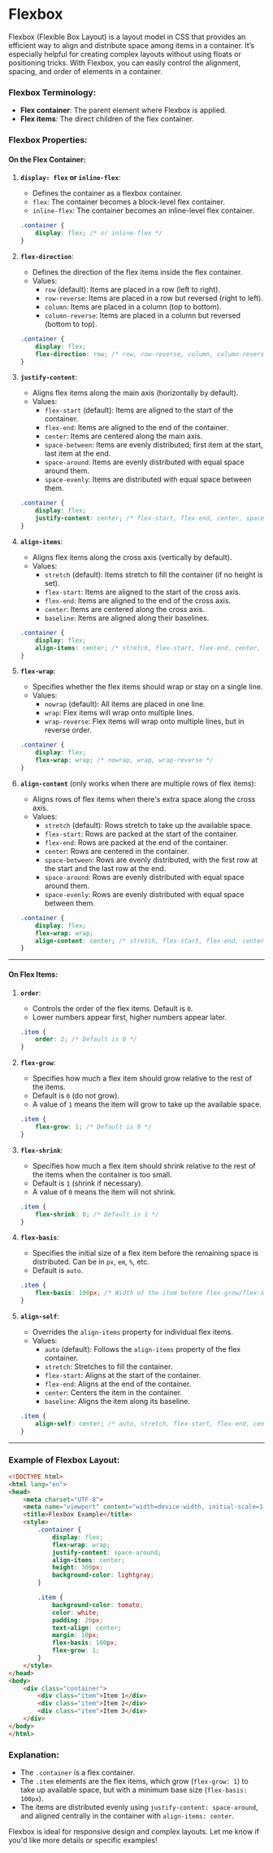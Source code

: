 # Flexbox
Flexbox (Flexible Box Layout) is a layout model in CSS that provides an efficient way to align and distribute space among items in a container. It’s especially helpful for creating complex layouts without using floats or positioning tricks. With Flexbox, you can easily control the alignment, spacing, and order of elements in a container.

### Flexbox Terminology:
- **Flex container**: The parent element where Flexbox is applied.
- **Flex items**: The direct children of the flex container.

### Flexbox Properties:

#### On the Flex Container:
1. **`display: flex` or `inline-flex`**:
   - Defines the container as a flexbox container.
   - `flex`: The container becomes a block-level flex container.
   - `inline-flex`: The container becomes an inline-level flex container.

   ```css
   .container {
       display: flex; /* or inline-flex */
   }
   ```

2. **`flex-direction`**:
   - Defines the direction of the flex items inside the flex container.
   - Values:
     - `row` (default): Items are placed in a row (left to right).
     - `row-reverse`: Items are placed in a row but reversed (right to left).
     - `column`: Items are placed in a column (top to bottom).
     - `column-reverse`: Items are placed in a column but reversed (bottom to top).

   ```css
   .container {
       display: flex;
       flex-direction: row; /* row, row-reverse, column, column-reverse */
   }
   ```

3. **`justify-content`**:
   - Aligns flex items along the main axis (horizontally by default).
   - Values:
     - `flex-start` (default): Items are aligned to the start of the container.
     - `flex-end`: Items are aligned to the end of the container.
     - `center`: Items are centered along the main axis.
     - `space-between`: Items are evenly distributed; first item at the start, last item at the end.
     - `space-around`: Items are evenly distributed with equal space around them.
     - `space-evenly`: Items are distributed with equal space between them.

   ```css
   .container {
       display: flex;
       justify-content: center; /* flex-start, flex-end, center, space-between, space-around, space-evenly */
   }
   ```

4. **`align-items`**:
   - Aligns flex items along the cross axis (vertically by default).
   - Values:
     - `stretch` (default): Items stretch to fill the container (if no height is set).
     - `flex-start`: Items are aligned to the start of the cross axis.
     - `flex-end`: Items are aligned to the end of the cross axis.
     - `center`: Items are centered along the cross axis.
     - `baseline`: Items are aligned along their baselines.

   ```css
   .container {
       display: flex;
       align-items: center; /* stretch, flex-start, flex-end, center, baseline */
   }
   ```

5. **`flex-wrap`**:
   - Specifies whether the flex items should wrap or stay on a single line.
   - Values:
     - `nowrap` (default): All items are placed in one line.
     - `wrap`: Flex items will wrap onto multiple lines.
     - `wrap-reverse`: Flex items will wrap onto multiple lines, but in reverse order.

   ```css
   .container {
       display: flex;
       flex-wrap: wrap; /* nowrap, wrap, wrap-reverse */
   }
   ```

6. **`align-content`** (only works when there are multiple rows of flex items):
   - Aligns rows of flex items when there's extra space along the cross axis.
   - Values:
     - `stretch` (default): Rows stretch to take up the available space.
     - `flex-start`: Rows are packed at the start of the container.
     - `flex-end`: Rows are packed at the end of the container.
     - `center`: Rows are centered in the container.
     - `space-between`: Rows are evenly distributed, with the first row at the start and the last row at the end.
     - `space-around`: Rows are evenly distributed with equal space around them.
     - `space-evenly`: Rows are evenly distributed with equal space between them.

   ```css
   .container {
       display: flex;
       flex-wrap: wrap;
       align-content: center; /* stretch, flex-start, flex-end, center, space-between, space-around, space-evenly */
   }
   ```

---

#### On Flex Items:
1. **`order`**:
   - Controls the order of the flex items. Default is `0`.
   - Lower numbers appear first, higher numbers appear later.

   ```css
   .item {
       order: 2; /* Default is 0 */
   }
   ```

2. **`flex-grow`**:
   - Specifies how much a flex item should grow relative to the rest of the items.
   - Default is `0` (do not grow).
   - A value of `1` means the item will grow to take up the available space.

   ```css
   .item {
       flex-grow: 1; /* Default is 0 */
   }
   ```

3. **`flex-shrink`**:
   - Specifies how much a flex item should shrink relative to the rest of the items when the container is too small.
   - Default is `1` (shrink if necessary).
   - A value of `0` means the item will not shrink.

   ```css
   .item {
       flex-shrink: 0; /* Default is 1 */
   }
   ```

4. **`flex-basis`**:
   - Specifies the initial size of a flex item before the remaining space is distributed. Can be in `px`, `em`, `%`, etc.
   - Default is `auto`.

   ```css
   .item {
       flex-basis: 100px; /* Width of the item before flex-grow/flex-shrink */
   }
   ```

5. **`align-self`**:
   - Overrides the `align-items` property for individual flex items.
   - Values:
     - `auto` (default): Follows the `align-items` property of the flex container.
     - `stretch`: Stretches to fill the container.
     - `flex-start`: Aligns at the start of the container.
     - `flex-end`: Aligns at the end of the container.
     - `center`: Centers the item in the container.
     - `baseline`: Aligns the item along its baseline.

   ```css
   .item {
       align-self: center; /* auto, stretch, flex-start, flex-end, center, baseline */
   }
   ```

---

### Example of Flexbox Layout:

```html
<!DOCTYPE html>
<html lang="en">
<head>
    <meta charset="UTF-8">
    <meta name="viewport" content="width=device-width, initial-scale=1.0">
    <title>Flexbox Example</title>
    <style>
        .container {
            display: flex;
            flex-wrap: wrap;
            justify-content: space-around;
            align-items: center;
            height: 300px;
            background-color: lightgray;
        }

        .item {
            background-color: tomato;
            color: white;
            padding: 20px;
            text-align: center;
            margin: 10px;
            flex-basis: 100px;
            flex-grow: 1;
        }
    </style>
</head>
<body>
    <div class="container">
        <div class="item">Item 1</div>
        <div class="item">Item 2</div>
        <div class="item">Item 3</div>
    </div>
</body>
</html>
```

### Explanation:
- The `.container` is a flex container.
- The `.item` elements are the flex items, which grow (`flex-grow: 1`) to take up available space, but with a minimum base size (`flex-basis: 100px`).
- The items are distributed evenly using `justify-content: space-around`, and aligned centrally in the container with `align-items: center`.

Flexbox is ideal for responsive design and complex layouts. Let me know if you'd like more details or specific examples!